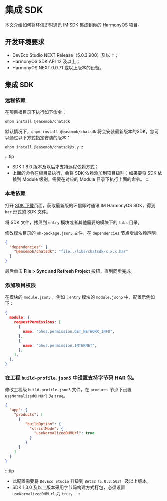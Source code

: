 # 集成 SDK

本文介绍如何将环信即时通讯 IM SDK 集成到你的 HarmonyOS 项目。

## 开发环境要求

- DevEco Studio NEXT Release（5.0.3.900）及以上；
- HarmonyOS SDK API 12 及以上；
- HarmonyOS NEXT.0.0.71 或以上版本的设备。

## 集成 SDK

### 远程依赖

在项目根目录下执行如下命令：

```shell
ohpm install @easemob/chatsdk
```

默认情况下，`ohpm install @easemob/chatsdk` 将会安装最新版本的SDK，您可以通过以下方式指定安装的版本：

```shell
ohpm install @easemob/chatsdk@x.y.z
```

:::tip
- SDK 1.8.0 版本及以后才支持远程依赖方式；
- 上面的命令在根目录执行，会将 SDK 依赖添加到项目级别；如果要将 SDK 依赖到 Module 级别，需要在对应的 Module 目录下执行上面的命令。
:::

### 本地依赖

打开 [SDK 下载](https://www.easemob.com/download/im)页面，获取最新版的环信即时通讯 IM HarmonyOS SDK，得到 `har` 形式的 SDK 文件。

将 SDK 文件，拷贝到 `entry` 模块或者其他需要的模块下的 `libs` 目录。

修改模块目录的 `oh-package.json5` 文件，在 `dependencies` 节点增加依赖声明。

```json
{
  "dependencies": {
    "@easemob/chatsdk": "file:./libs/chatsdk-x.x.x.har"
  }
}
```

最后单击 **File > Sync and Refresh Project** 按钮，直到同步完成。

### 添加项目权限

在模块的 `module.json5` ，例如：`entry` 模块的 `module.json5` 中，配置示例如下：

```json
{
  module: {
    requestPermissions: [
      {
        name: "ohos.permission.GET_NETWORK_INFO",
      },
      {
        name: "ohos.permission.INTERNET",
      },
    ],
  },
}
```

### 在工程 `build-profile.json5` 中设置支持字节码 HAR 包。

修改工程级 `build-profile.json5` 文件，在 `products` 节点下设置 `useNormalizedOHMUrl` 为 `true`。

```json
{
  "app": {
    "products": [
      {
         "buildOption": {
           "strictMode": {
             "useNormalizedOHMUrl": true
           }
         }
      }
    ]
  }
}
````

:::tip
- 此配置需要将 `DevEco Studio` 升级到 `Beta2（5.0.3.502）` 及以上版本。
- SDK 1.3.0 及以上版本采用字节码构建方式打包，必须设置 `useNormalizedOHMUrl` 为 `true`。
:::